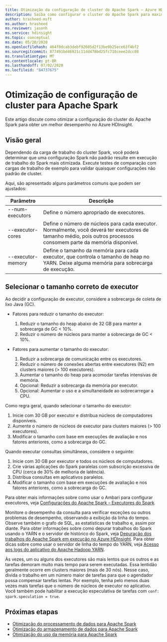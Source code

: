 ```yaml
---
title: Otimização da configuração de cluster do Apache Spark – Azure HDInsight
description: Saiba como configurar o cluster do Apache Spark para maximizar a taxa de transferência no Azure HDInsight.
author: hrasheed-msft
ms.author: hrasheed
ms.reviewer: jasonh
ms.service: hdinsight
ms.topic: conceptual
ms.date: 05/20/2020
ms.openlocfilehash: 464f0dcab3debf92605d2f13be9b25ece63f4bf2
ms.sourcegitcommit: 877491bd46921c11dd478bd25fc718ceee2dcc08
ms.translationtype: MT
ms.contentlocale: pt-BR
ms.lasthandoff: 07/02/2020
ms.locfileid: "84737675"
---
```

# <a name="cluster-configuration-optimization-for-apache-spark"></a>Otimização de configuração de cluster para Apache Spark

Este artigo discute como otimizar a configuração do cluster do Apache Spark para obter um melhor desempenho no Azure HDInsight.

## <a name="overview"></a>Visão geral

Dependendo da carga de trabalho do cluster Spark, você poderá determinar que uma configuração Spark não padrão resulte em execução de trabalho do Spark mais otimizada.  Execute testes de comparação com cargas de trabalho de exemplo para validar quaisquer configurações não padrão de cluster.

Aqui, são apresentado alguns parâmetros comuns que podem ser ajustados:

|Parâmetro |Descrição |
|---|---|
|--num-executors|Define o número apropriado de executores.|
|--executor-cores|Define o número de núcleos para cada executor. Normalmente, você deverá ter executores de tamanho médio, pois outros processos consomem parte da memória disponível.|
|--executor-memory|Define o tamanho da memória para cada executor, que controla o tamanho de heap no YARN. Deixe alguma memória para sobrecarga de execução.|

## <a name="select-the-correct-executor-size"></a>Selecionar o tamanho correto de executor

Ao decidir a configuração de executor, considere a sobrecarga de coleta de lixo Java (GC).

* Fatores para reduzir o tamanho do executor:
    1. Reduzir o tamanho do heap abaixo de 32 GB para manter a sobrecarga de GC < 10%.
    2. Reduzir o número de núcleos para manter a sobrecarga de GC < 10%.

* Fatores para aumentar o tamanho do executor:
    1. Reduzir a sobrecarga de comunicação entre os executores.
    2. Reduzir o número de conexões abertas entre executores (N2) em clusters maiores (> 100 executores).
    3. Aumentar o tamanho do heap para acomodar tarefas intensivas de memória.
    4. Opcional: Reduzir a sobrecarga da memória por executor.
    5. Opcional: Aumentar o uso e a simultaneidade ao sobrecarregar a CPU.

Como regra geral, quando selecionar o tamanho do executor:

1. Inicie com 30 GB por executor e distribua núcleos de computadores disponíveis.
2. Aumente o número de núcleos de executor para clusters maiores (> 100 executores).
3. Modificar o tamanho com base em execuções de avaliação e nos fatores anteriores, como a sobrecarga do GC.

Quando executar consultas simultâneas, considere o seguinte:

1. Inicie com 30 GB por executor e todos os núcleos de computadores.
2. Crie várias aplicações do Spark paralelas com subscrição excessiva de CPU (cerca de 30% de melhoria de latência).
3. Distribua consultas em aplicativos paralelos.
4. Modificar o tamanho com base em execuções de avaliação e nos fatores anteriores, como a sobrecarga do GC.

Para obter mais informações sobre como usar o Ambari para configurar executores, veja [Configurações do Apache Spark – Executores do Spark](apache-spark-settings.md#configuring-spark-executors).

Monitore o desempenho da consulta para verificar exceções ou outros problemas de desempenho, observando a exibição da linha do tempo. Observe também o grafo de SQL, as estatísticas de trabalho e, assim por diante. Para obter informações sobre como depurar trabalhos do Spark usando o YARN e o servidor de histórico do Spark, veja [Depuração dos trabalhos do Apache Spark em execução no Azure HDInsight](apache-spark-job-debugging.md). Para obter dicas sobre como usar o servidor de linha do tempo do YARN, veja [Acesso aos logs do aplicativo do Apache Hadoop YARN](../hdinsight-hadoop-access-yarn-app-logs-linux.md).

Às vezes, um ou alguns dos executores são mais lentos que os outros e as tarefas demoram muito mais tempo para serem executadas. Essa lentidão geralmente ocorre em clusters maiores (mais de 30 nós). Nesse caso, divida o trabalho em um número maior de tarefas para que o agendador possa compensar tarefas lentas. Por exemplo, tenha pelo menos duas vezes mais tarefas que o número de núcleos de executor no aplicativo. Você também pode habilitar a execução especulativa de tarefas com `conf: spark.speculation = true`.

## <a name="next-steps"></a>Próximas etapas

* [Otimização do processamento de dados para Apache Spark](optimize-cluster-configuration.md)
* [Otimização do armazenamento de dados para Apache Spark](optimize-data-storage.md)
* [Otimização do uso da memória para Apache Spark](optimize-memory-usage.md)
